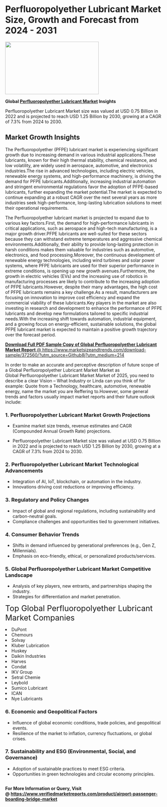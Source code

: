 <H1>Perfluoropolyether Lubricant Market Size, Growth and Forecast from 2024 - 2031</H1><img class="aligncenter size-medium wp-image-584254" src="https://thirdeyenews.in/wp-content/uploads/2024/09/Global-Market-Research-300x168.jpeg" alt="" width="300" height="168" /><p><strong>Global&nbsp;<a href="https://www.marketsizeandtrends.com/download-sample/372560/?utm_source=Github8j?utm_medium=214">Perfluoropolyether Lubricant Market</a> Insights</strong></p><p>Perfluoropolyether Lubricant Market size was valued at USD 0.75 Billion in 2022 and is projected to reach USD 1.25 Billion by 2030, growing at a CAGR of 7.3% from 2024 to 2030.</p><p><h2>Market Growth Insights</h2> <p>The Perfluoropolyether (PFPE) lubricant market is experiencing significant growth due to increasing demand in various industrial applications.These lubricants, known for their high thermal stability, chemical resistance, and low volatility, are widely used in aerospace, automotive, and electronics industries.The rise in advanced technologies, including electric vehicles, renewable energy systems, and high-performance machinery, is driving the demand for PFPE lubricants.Additionally, increasing industrial automation and stringent environmental regulations favor the adoption of PFPE-based lubricants, further expanding the market potential.The market is expected to continue expanding at a robust CAGR over the next several years as more industries seek high-performance, long-lasting lubrication solutions to meet their operational requirements.<a href="#"></a></p> <p>The Perfluoropolyether lubricant market is projected to expand due to various key factors.First, the demand for high-performance lubricants in critical applications, such as aerospace and high-tech manufacturing, is a major growth driver.PFPE lubricants are well-suited for these sectors because they can withstand extreme temperatures and aggressive chemical environments.Additionally, their ability to provide long-lasting protection in harsh conditions makes them valuable for industries such as automotive, electronics, and food processing.Moreover, the continuous development of renewable energy technologies, including wind turbines and solar power systems, where PFPE lubricants are used for their superior performance in extreme conditions, is opening up new growth avenues.Furthermore, the growth in electric vehicles (EVs) and the increasing use of robotics in manufacturing processes are likely to contribute to the increasing adoption of PFPE lubricants.However, despite their many advantages, the high cost of PFPE lubricants remains a key challenge.As a result, manufacturers are focusing on innovation to improve cost efficiency and expand the commercial viability of these lubricants.Key players in the market are also investing in research and development to enhance the performance of PFPE lubricants and develop new formulations tailored to specific industrial needs.With the increasing shift towards automation, industrial equipment, and a growing focus on energy-efficient, sustainable solutions, the global PFPE lubricant market is expected to maintain a positive growth trajectory over the forecast period.<a href="#"></p><p><span class=""><strong>Download Full PDF Sample Copy of Global Perfluoropolyether Lubricant Market Report</strong> @ <a href="https://www.marketsizeandtrends.com/download-sample/372560/?utm_source=Github8j?utm_medium=214" target="_blank">https://www.marketsizeandtrends.com/download-sample/372560/?utm_source=Github8j?utm_medium=214</a></span></p><p>In order to make an accurate and perceptive description of future scope of a Global&nbsp;Perfluoropolyether Lubricant Market Market as Global&nbsp;Perfluoropolyether Lubricant Market Market of 2025, you need to describe a clear Vision &ndash; What Industry or Linda can you think of for example: Quote from a Technology, healthcare, automotive, renewable energy, name the market you are Reffering to.However, some general trends and factors usually impact market reports and their future outlook include:</p><h3>1.&nbsp;<strong>Perfluoropolyether Lubricant Market Growth Projections</strong></h3><ul><li>Examine market size trends, revenue estimates and CAGR (Compounded Annual Growth Rate) projections.</li><li><p>Perfluoropolyether Lubricant Market size was valued at USD 0.75 Billion in 2022 and is projected to reach USD 1.25 Billion by 2030, growing at a CAGR of 7.3% from 2024 to 2030.</p></li></ul><h3>2.&nbsp;<strong>Perfluoropolyether Lubricant Market Technological Advancements</strong></h3><ul><li>Integration of AI, IoT, blockchain, or automation in the industry.</li><li>Innovations driving cost reductions or improving efficiency.</li></ul><h3>3.&nbsp;<strong>Regulatory and Policy Changes</strong></h3><ul><li>Impact of global and regional regulations, including sustainability and carbon-neutral goals.</li><li>Compliance challenges and opportunities tied to government initiatives.</li></ul><h3>4.&nbsp;<strong>Consumer Behavior Trends</strong></h3><ul><li>Shifts in demand influenced by generational preferences (e.g., Gen Z, Millennials).</li><li>Emphasis on eco-friendly, ethical, or personalized products/services.</li></ul><h3>5.&nbsp;<strong>Global Perfluoropolyether Lubricant Market Competitive Landscape</strong></h3><ul><li>Analysis of key players, new entrants, and partnerships shaping the industry.</li><li>Strategies for differentiation and market penetration.</li></ul><p data-pm-slice="1 1 []"><span style="color: inherit; font-family: inherit; font-size: 25px;">Top Global Perfluoropolyether Lubricant Market Companies</span></p><div class="" data-test-id=""><p><li>DuPont</li><li> Chemours</li><li> Solvay</li><li> Kluber Lubrication</li><li> Huskey</li><li> Daikin Industries</li><li> Harves</li><li> Condat</li><li> IKV Group</li><li> Setral Chemie</li><li> Leybold</li><li> Sumico Lubricant</li><li> ICAN</li><li> Nye Lubricants</li></p></div><h3>6.&nbsp;<strong>Economic and Geopolitical Factors</strong></h3><ul><li>Influence of global economic conditions, trade policies, and geopolitical events.</li><li>Resilience of the market to inflation, currency fluctuations, or global crises.</li></ul><h3>7.&nbsp;<strong>Sustainability and ESG (Environmental, Social, and Governance)</strong></h3><ul><li>Adoption of sustainable practices to meet ESG criteria.</li><li>Opportunities in green technologies and circular economy principles.</li></ul><h2><strong style="font-size: 14px;">For More Information or Query, Visit @&nbsp;</strong><a style="background-color: #ffffff; font-size: 14px;" href="https://www.marketsizeandtrends.com/report/perfluoropolyether-lubricant-market/" target="_blank">https://www.verifiedmarketreports.com/product/airport-passenger-boarding-bridge-market</a></h2>